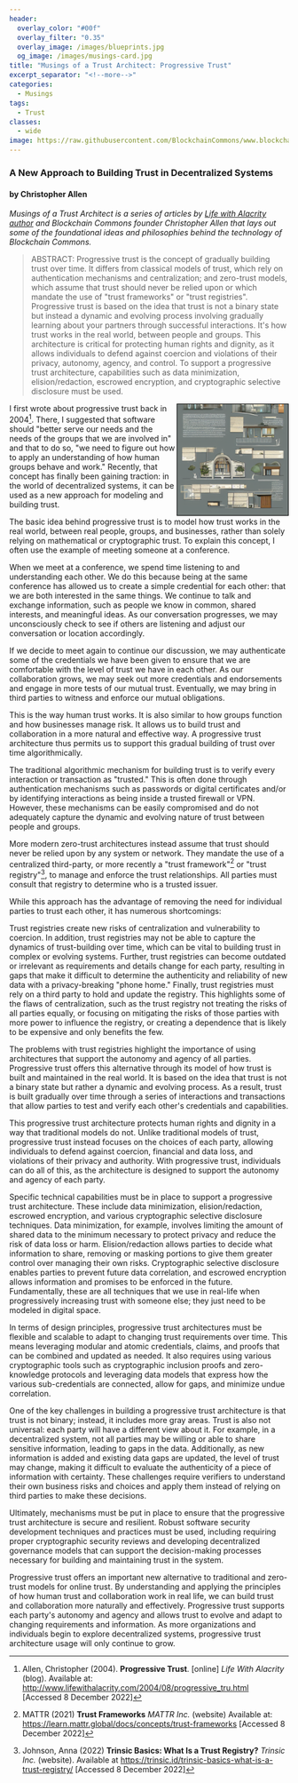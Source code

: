 ```yaml
---
header:
  overlay_color: "#00f"
  overlay_filter: "0.35"
  overlay_image: /images/blueprints.jpg
  og_image: /images/musings-card.jpg
title: "Musings of a Trust Architect: Progressive Trust"
excerpt_separator: "<!--more-->"
categories:
  - Musings
tags:
  - Trust
classes:
  - wide
image: https://raw.githubusercontent.com/BlockchainCommons/www.blockchaincommons.com/master/images/musings.png
---
```


### A New Approach to Building Trust in Decentralized Systems

#### by Christopher Allen

_Musings of a Trust Architect is a series of articles by [Life with Alacrity author](http://www.lifewithalacrity.com/) and Blockchain Commons founder Christopher Allen that lays out some of the foundational ideas and philosophies behind the technology of Blockchain Commons._

> ABSTRACT: Progressive trust is the concept of gradually building trust over time. It differs from classical models of trust, which rely on authentication mechanisms and centralization; and zero-trust models, which assume that trust should never be relied upon or which mandate the use of "trust frameworks" or "trust registries". Progressive trust is based on the idea that trust is not a binary state but instead a dynamic and evolving process involving gradually learning about your partners through successful interactions. It's how trust works in the real world, between people and groups. This architecture is critical for protecting human rights and dignity, as it allows individuals to defend against coercion and violations of their privacy, autonomy, agency, and control. To support a progressive trust architecture, capabilities such as data minimization, elision/redaction, escrowed encryption, and cryptographic selective disclosure must be used. 

<!--more-->

<a href="/musings.html"><img src="https://raw.githubusercontent.com/BlockchainCommons/www.blockchaincommons.com/master/images/musings.png" width=200 height=200 style="border: 1px solid black; float: right;"></a>

I first wrote about progressive trust back in 2004[^1]. There, I suggested that software should "better serve our needs and the needs of the groups that we are involved in" and that to do so, "we need to figure out how to apply an understanding of how human groups behave and work." Recently, that concept has finally been gaining traction: in the world of decentralized systems, it can be used as a new approach for modeling and building trust.

The basic idea behind progressive trust is to model how trust works in the real world, between real people, groups, and businesses, rather than solely relying on mathematical or cryptographic trust. To explain this concept, I often use the example of meeting someone at a conference.

When we meet at a conference, we spend time listening to and understanding each other. We do this because being at the same conference has allowed us to create a simple credential for each other: that we are both interested in the same things. We continue to talk and exchange information, such as people we know in common, shared interests, and meaningful ideas. As our conversation progresses, we may unconsciously check to see if others are listening and adjust our conversation or location accordingly.

If we decide to meet again to continue our discussion, we may authenticate some of the credentials we have been given to ensure that we are comfortable with the level of trust we have in each other. As our collaboration grows, we may seek out more credentials and endorsements and engage in more tests of our mutual trust. Eventually, we may bring in third parties to witness and enforce our mutual obligations.

This is the way human trust works. It is also similar to how groups function and how businesses manage risk. It allows us to build trust and collaboration in a more natural and effective way. A progressive trust architecture thus permits us to support this gradual building of trust over time algorithmically.

The traditional algorithmic mechanism for building trust is to verify every interaction or transaction as "trusted." This is often done through authentication mechanisms such as passwords or digital certificates and/or by identifying interactions as being inside a trusted firewall or VPN. However, these mechanisms can be easily compromised and do not adequately capture the dynamic and evolving nature of trust between people and groups.

More modern zero-trust architectures instead assume that trust should never be relied upon by any system or network. They mandate the use of a centralized third-party, or more recently a "trust framework"[^2] or "trust registry"[^3], to manage and enforce the trust relationships. All parties must consult that registry to determine who is a trusted issuer. 

While this approach has the advantage of removing the need for individual parties to trust each other, it has numerous shortcomings:

Trust registries create new risks of centralization and vulnerability to coercion. In addition, trust registries may not be able to capture the dynamics of trust-building over time, which can be vital to building trust in complex or evolving systems. Further, trust registries can become outdated or irrelevant as requirements and details change for each party, resulting in gaps that make it difficult to determine the authenticity and reliability of new data with a privacy-breaking "phone home." Finally, trust registries must rely on a third party to hold and update the registry. This highlights some of the flaws of centralization, such as the trust registry not treating the risks of all parties equally, or focusing on mitigating the risks of those parties with more power to influence the registry, or creating a dependence that is likely to be expensive and only benefits the few.

The problems with trust registries highlight the importance of using architectures that support the autonomy and agency of all parties. Progressive trust offers this alternative through its model of how trust is built and maintained in the real world. It is based on the idea that trust is not a binary state but rather a dynamic and evolving process. As a result, trust is built gradually over time through a series of interactions and transactions that allow parties to test and verify each other's credentials and capabilities.

This progressive trust architecture protects human rights and dignity in a way that traditional models do not. Unlike traditional models of trust, progressive trust instead focuses on the choices of each party, allowing individuals to defend against coercion, financial and data loss, and violations of their privacy and authority. With progressive trust, individuals can do all of this, as the architecture is designed to support the autonomy and agency of each party. 

Specific technical capabilities must be in place to support a progressive trust architecture. These include data minimization, elision/redaction, escrowed encryption, and various cryptographic selective disclosure techniques. Data minimization, for example, involves limiting the amount of shared data to the minimum necessary to protect privacy and reduce the risk of data loss or harm. Elision/redaction allows parties to decide what information to share, removing or masking portions to give them greater control over managing their own risks. Cryptographic selective disclosure enables parties to prevent future data correlation, and escrowed encryption allows information and promises to be enforced in the future. Fundamentally, these are all techniques that we use in real-life when progressively increasing trust with someone else; they just need to be modeled in digital space.

In terms of design principles, progressive trust architectures must be flexible and scalable to adapt to changing trust requirements over time. This means leveraging modular and atomic credentials, claims, and proofs that can be combined and updated as needed. It also requires using various cryptographic tools such as cryptographic inclusion proofs and zero-knowledge protocols and leveraging data models that express how the various sub-credentials are connected, allow for gaps, and minimize undue correlation.

One of the key challenges in building a progressive trust architecture is that trust is not binary; instead, it includes more gray areas. Trust is also not universal: each party will have a different view about it. For example, in a decentralized system, not all parties may be willing or able to share sensitive information, leading to gaps in the data. Additionally, as new information is added and existing data gaps are updated, the level of trust may change, making it difficult to evaluate the authenticity of a piece of information with certainty. These challenges require verifiers to understand their own business risks and choices and apply them instead of relying on third parties to make these decisions.

Ultimately, mechanisms must be put in place to ensure that the progressive trust architecture is secure and resilient. Robust software security development techniques and practices must be used, including requiring proper cryptographic security reviews and developing decentralized governance models that can support the decision-making processes necessary for building and maintaining trust in the system.

Progressive trust offers an important new alternative to traditional and zero-trust models for online trust. By understanding and applying the principles of how human trust and collaboration work in real life, we can build trust and collaboration more naturally and effectively. Progressive trust supports each party's autonomy and agency and allows trust to evolve and adapt to changing requirements and information. As more organizations and individuals begin to explore decentralized systems, progressive trust architecture usage will only continue to grow.

[^1]: Allen, Christopher (2004). **Progressive Trust**. [online] _Life With Alacrity_ (blog). Available at: <http://www.lifewithalacrity.com/2004/08/progressive_tru.html> [Accessed 8 December 2022]

[^2]: MATTR (2021) **Trust Frameworks** _MATTR Inc._ (website) Available at: <https://learn.mattr.global/docs/concepts/trust-frameworks> [Accessed 8 December 2022]

[^3]: Johnson, Anna (2022) **Trinsic Basics: What Is a Trust Registry?** _Trinsic Inc._ (website). Available at <https://trinsic.id/trinsic-basics-what-is-a-trust-registry/> [Accessed 8 December 2022]
